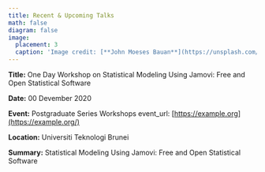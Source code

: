 ```yaml
---
title: Recent & Upcoming Talks
math: false
diagram: false
image:
  placement: 3
  caption: 'Image credit: [**John Moeses Bauan**](https://unsplash.com/photos/OGZtQF8iC0g)'
---
```



**Title:** One Day Workshop on Statistical Modeling Using Jamovi: Free and Open Statistical Software

**Date:** 00 Devember 2020

**Event:** Postgraduate Series Workshops event_url: [https://example.org](https://example.org/)

**Location:** Universiti Teknologi Brunei

**Summary:** 	Statistical Modeling Using Jamovi: Free and Open Statistical Software
